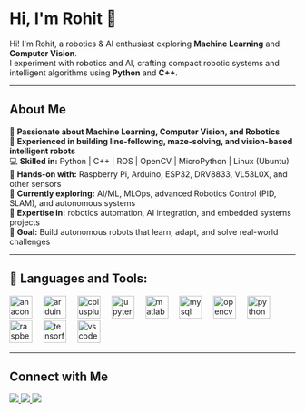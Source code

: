 <h1 align="left">Hi, I'm Rohit 👋</h1>

<p align="left">
Hi! I'm Rohit, a robotics & AI enthusiast exploring <b>Machine Learning</b> and <b>Computer Vision</b>.<br>
I experiment with robotics and AI, crafting compact robotic systems and intelligent algorithms using <b>Python</b> and <b>C++</b>.
</p>

---

<h2 align="left">About Me</h2>

🤖 **Passionate about Machine Learning, Computer Vision, and Robotics**  
🎯 **Experienced in building line-following, maze-solving, and vision-based intelligent robots**  
💻 **Skilled in:** Python | C++ | ROS | OpenCV | MicroPython | Linux (Ubuntu)  
🔧 **Hands-on with:** Raspberry Pi, Arduino, ESP32, DRV8833, VL53L0X, and other sensors  
🧩 **Currently exploring:** AI/ML, MLOps, advanced Robotics Control (PID, SLAM), and autonomous systems  
💬 **Expertise in:** robotics automation, AI integration, and embedded systems projects  
🎯 **Goal:** Build autonomous robots that learn, adapt, and solve real-world challenges

---

<h2 align="left">🔨 Languages and Tools:</h2>

<div align="left">
  <img src="https://cdn.jsdelivr.net/gh/devicons/devicon/icons/anaconda/anaconda-original.svg" height="40" alt="anaconda logo" />
  <img width="12" />
  <img src="https://cdn.jsdelivr.net/gh/devicons/devicon/icons/arduino/arduino-original.svg" height="40" alt="arduino logo" />
  <img width="12" />
  <img src="https://cdn.jsdelivr.net/gh/devicons/devicon/icons/cplusplus/cplusplus-original.svg" height="40" alt="cplusplus logo" />
  <img width="12" />
  <img src="https://cdn.jsdelivr.net/gh/devicons/devicon/icons/jupyter/jupyter-original.svg" height="40" alt="jupyter logo" />
  <img width="12" />
  <img src="https://cdn.jsdelivr.net/gh/devicons/devicon/icons/matlab/matlab-original.svg" height="40" alt="matlab logo" />
  <img width="12" />
  <img src="https://cdn.jsdelivr.net/gh/devicons/devicon/icons/mysql/mysql-original.svg" height="40" alt="mysql logo" />
  <img width="12" />
  <img src="https://cdn.jsdelivr.net/gh/devicons/devicon/icons/opencv/opencv-original.svg" height="40" alt="opencv logo" />
  <img width="12" />
  <img src="https://cdn.jsdelivr.net/gh/devicons/devicon/icons/python/python-original.svg" height="40" alt="python logo" />
  <img width="12" />
  <img src="https://cdn.jsdelivr.net/gh/devicons/devicon/icons/raspberrypi/raspberrypi-original.svg" height="40" alt="raspberrypi logo" />
  <img width="12" />
  <img src="https://cdn.jsdelivr.net/gh/devicons/devicon/icons/tensorflow/tensorflow-original.svg" height="40" alt="tensorflow logo" />
  <img width="12" />
  <img src="https://cdn.jsdelivr.net/gh/devicons/devicon/icons/vscode/vscode-original.svg" height="40" alt="vscode logo" />
</div>

---

<h2 align="left">Connect with Me</h2>

<p align="left">
  <a href="mailto:rohitshimpi212004@gmail.com" target="_blank">
    <img src="https://img.shields.io/badge/Email-D14836?style=for-the-badge&logo=gmail&logoColor=white" />
  </a>
  <a href="https://linkedin.com/in/rohitshimpi" target="_blank">
    <img src="https://img.shields.io/badge/LinkedIn-0077B5?style=for-the-badge&logo=linkedin&logoColor=white" />
  </a>
  <a href="https://instagram.com/rohit_shimpi45" target="_blank">
    <img src="https://img.shields.io/badge/Instagram-E4405F?style=for-the-badge&logo=instagram&logoColor=white" />
  </a>
</p>

